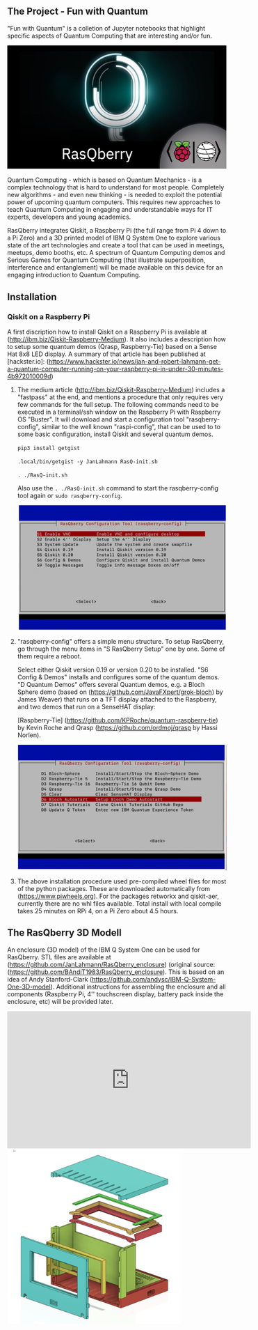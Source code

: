 ## The Project - Fun with Quantum 

"Fun with Quantum" is a colletion of Jupyter notebooks that highlight specific aspects of Quantum Computing that are interesting and/or fun.


<img src="RasQberry.png" alt="hi" class="inline"/>


Quantum Computing - which is based on Quantum Mechanics - is a complex technology that is hard to understand for most people. Completely new algorithms - and even new thinking - is needed to exploit the potential power of upcoming quantum computers. This requires new approaches to teach Quantum Computing in engaging and understandable ways for IT experts, developers and young academics.

RasQberry integrates Qiskit, a Raspberry Pi (the full range from Pi 4 down to a Pi Zero) and a 3D printed model of IBM Q System One to explore various state of the art technologies and create a tool that can be used in meetings, meetups, demo booths, etc. A spectrum of Quantum Computing demos and Serious Games for Quantum Computing (that illustrate superposition, interference and entanglement) will be made available on this device for an engaging introduction to Quantum Computing. 



## Installation
### Qiskit on a Raspberry Pi


A first discription how to install Qiskit on a Raspberry Pi is available at (http://ibm.biz/Qiskit-Raspberry-Medium). It also includes a description how to setup some quantum demos (Qrasp, Raspberry-Tie) based on a Sense Hat 8x8 LED display. A summary of that article has been published at [hackster.io]: (https://www.hackster.io/news/jan-and-robert-lahmann-get-a-quantum-computer-running-on-your-raspberry-pi-in-under-30-minutes-4b972010009d)

 1. The medium article (http://ibm.biz/Qiskit-Raspberry-Medium) includes a "fastpass" at the end, and mentions a procedure that only requires very few commands 
    for the full setup.
    The following commands need to be executed in a terminal/ssh window on the Raspberry Pi with Raspberry OS "Buster".
    It will download and start a configuration tool "rasqberry-config", similar to the well known "raspi-config", that can be used to to some basic configuration,
    install Qiskit and several quantum demos.

     `pip3 install getgist`
     
     `.local/bin/getgist -y JanLahmann RasQ-init.sh`
     
     `. ./RasQ-init.sh`

     Also use the `. ./RasQ-init.sh` command to start the rasqberry-config tool again or `sudo rasqberry-config`.
     
     <img src="rasqconfig-1.png" alt="hi" class="inline"/>

 2. "rasqberry-config" offers a simple menu structure. To setup RasQberry, go through the menu items in "S RasQberry Setup" one by one.
     Some of them require a reboot.

     Select either Qiskit version 0.19 or version 0.20 to be installed. "S6 Config & Demos" installs and configures some of the quantum demos.
     "D Quantum Demos" offers several Quantum demos, e.g. a Bloch Sphere demo (based on (https://github.com/JavaFXpert/grok-bloch) by James Weaver) 
     that runs on a TFT display attached to the Raspberry, and two demos that run on a SenseHAT display:

     [Raspberry-Tie] (https://github.com/KPRoche/quantum-raspberry-tie) by Kevin Roche and Qrasp (https://github.com/ordmoj/qrasp by Hassi Norlen).

     <img src="rasqconfig-2.png" alt="hi" class="inline"/>

 3. The above installation procedure used pre-compiled wheel files for most of the python packages. 
    These are downloaded automatically from  (https://www.piwheels.org). For the packages retworkx and qiskit-aer, currently there are no whl files available. 
    Total install with local compile takes 25 minutes on RPi 4, on a Pi Zero about 4.5 hours.
 

## The RasQberry 3D Modell

An enclosure (3D model) of the IBM Q System One can be used for RasQberry. STL files are available at (https://github.com/JanLahmann/RasQberry_enclosure) (original source: (https://github.com/BAndiT1983/RasQberry_enclosure). This is based on an idea of Andy Stanford-Clark (https://github.com/andysc/IBM-Q-System-One-3D-model). Additional instructions for assembling the enclosure and all components (Raspberry Pi, 4'' touchscreen display, battery pack inside the enclosure, etc) will be provided later. 

<iframe src="https://www.youtube.com/embed/QkLW0Yw_pmg" width="560" height="315" frameborder="0"></iframe>


<img src="RasQberry-3D-Model.png" alt="hi" class="inline" style="height:400px; width:400px"/>

